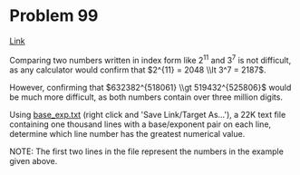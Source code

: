 # Problem 99

[Link](https://projecteuler.net/problem=99)

Comparing two numbers written in index form like $2^{11}$ and $3^7$ is not difficult, as any calculator would confirm that $2^{11} = 2048 \\lt 3^7 = 2187$.

However, confirming that $632382^{518061} \\gt 519432^{525806}$ would be much more difficult, as both numbers contain over three million digits.

Using [base\_exp.txt](resources/documents/0099_base_exp.txt) (right click and 'Save Link/Target As...'), a 22K text file containing one thousand lines with a base/exponent pair on each line, determine which line number has the greatest numerical value.

NOTE: The first two lines in the file represent the numbers in the example given above.